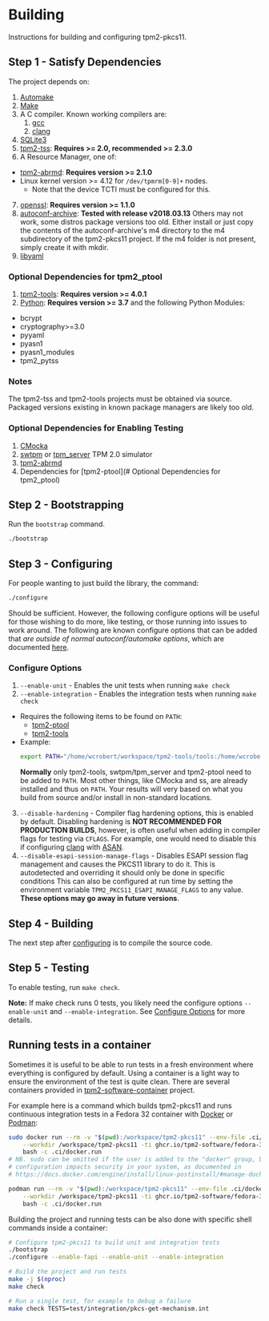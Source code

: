 # Building

Instructions for building and configuring tpm2-pkcs11.

## Step 1 - Satisfy Dependencies

The project depends on:

1. [Automake](https://www.gnu.org/software/automake)
2. [Make](https://www.gnu.org/software/make/)
3. A C compiler. Known working compilers are:
    1. [gcc](https://www.gnu.org/software/gcc/)
    2. [clang](https://clang.llvm.org/)
4. [SQLite3](https://www.sqlite.org/)
5. [tpm2-tss](https://github.com/tpm2-software/tpm2-tss): **Requires >= 2.0, recommended >= 2.3.0**
6. A Resource Manager, one of:
  - [tpm2-abrmd](https://github.com/tpm2-software/tpm2-abrmd): **Requires version >= 2.1.0**
  - Linux kernel version >= 4.12 for `/dev/tpmrm[0-9]+` nodes.
    - Note that the device TCTI must be configured for this.
7. [openssl](https://www.openssl.org/): **Requires version >= 1.1.0**
8. [autoconf-archive](https://github.com/autoconf-archive/autoconf-archive): **Tested with release v2018.03.13**
     Others may not work, some distros package versions too old. Either install or just copy the contents of the
     autoconf-archive's m4 directory to the m4 subdirectory of the tpm2-pkcs11 project. If the m4 folder is not
     present, simply create it with mkdir.
9. [libyaml](https://github.com/yaml/libyaml)

### Optional Dependencies for tpm2_ptool
1. [tpm2-tools](https://github.com/tpm2-software/tpm2-tools): **Requires version >= 4.0.1**
2. [Python](https://www.python.org/): **Requires version >= 3.7** and the following Python Modules:
  - bcrypt
  - cryptography>=3.0
  - pyyaml
  - pyasn1
  - pyasn1_modules
  - tpm2_pytss 
### Notes
The tpm2-tss and tpm2-tools projects must be obtained via source. Packaged versions existing
in known package managers are likely too old.

### Optional Dependencies for Enabling Testing
1. [CMocka](https://cmocka.org/)
2. [swtpm](https://github.com/stefanberger/swtpm) or
   [tpm_server](https://sourceforge.net/projects/ibmswtpm2/) TPM 2.0 simulator
3. [tpm2-abrmd](https://github.com/tpm2-software/tpm2-abrmd)
4. Dependencies for [tpm2-ptool](# Optional Dependencies for tpm2_ptool)

## Step 2 - Bootstrapping

Run the `bootstrap` command.

```sh
./bootstrap
```

## Step 3 - Configuring

For people wanting to just build the library, the command:
```sh
./configure
```

Should be sufficient. However, the following configure options will be useful for those wishing to do more, like
testing, or those running into issues to work around. The following are known configure options that can be added
that *are outside of normal autoconf/automake options*, which are documented [here](https://sourceware.org/autobook/autobook/autobook_14.html).

### Configure Options
1. `--enable-unit` - Enables the unit tests when running `make check`
2. `--enable-integration` - Enables the integration tests when running `make check`
  * Requires the following items to be found on `PATH`:
    * [tpm2-ptool](../tools/tpm2_ptool.py)
    * [tpm2-tools](#step-1---satisfy-dependencies)
  * Example:
    ```sh
    export PATH="/home/wcrobert/workspace/tpm2-tools/tools:/home/wcrobert/workspace/tpm2-pkcs11/tools:$HOME/workspace/ibmtpm974/src:$PATH"
    ```
    **Normally** only tpm2-tools, swtpm/tpm_server and tpm2-ptool need to be added to `PATH`. Most other things, like CMocka and ss, are already
    installed and thus on `PATH`. Your results will very based on what you build from source and/or install in non-standard locations.
3. `--disable-hardening` - Compiler flag hardening options, this is enabled by default. Disabling hardening is **NOT RECOMMENDED FOR PRODUCTION BUILDS**,
      however, is often useful when adding in compiler flags for testing via `CFLAGS`. For example, one would need to disable this if configuring
      [clang](#step-1---satisfy-dependencies) with [ASAN](https://clang.llvm.org/docs/AddressSanitizer.html).
4. `--disable-esapi-session-manage-flags` - Disables ESAPI session flag management and causes the PKCS11 library to do it. This is autodetected and
      overriding it should only be done in specific conditions
      This can also be configured at run time by setting the environment variable `TPM2_PKCS11_ESAPI_MANAGE_FLAGS` to any value.
      **These options may go away in future versions**.

## Step 4 - Building

The next step after [configuring](#step-3---configuring) is to compile the source code.

## Step 5 - Testing

To enable testing, run `make check`.

**Note:** If make check runs 0 tests, you likely need the configure options `--enable-unit` and `--enable-integration`. See [Configure Options](#configure-options)
for more details.

## Running tests in a container

Sometimes it is useful to be able to run tests in a fresh environment where everything is configured by default.
Using a container is a light way to ensure the environment of the test is quite clean.
There are several containers provided in [tpm2-software-container](https://github.com/tpm2-software/tpm2-software-container) project.

For example here is a command which builds tpm2-pkcs11 and runs continuous integration tests in a Fedora 32 container with [Docker](https://www.docker.com/) or [Podman](https://podman.io/):

```sh
sudo docker run --rm -v "$(pwd):/workspace/tpm2-pkcs11" --env-file .ci/docker.env \
    --workdir /workspace/tpm2-pkcs11 -ti ghcr.io/tpm2-software/fedora-32 \
    bash -c .ci/docker.run
# NB. sudo can be omitted if the user is added to the "docker" group, but this
# configuration impacts security in your system, as documented in
# https://docs.docker.com/engine/install/linux-postinstall/#manage-docker-as-a-non-root-user

podman run --rm -v "$(pwd):/workspace/tpm2-pkcs11" --env-file .ci/docker.env \
    --workdir /workspace/tpm2-pkcs11 -ti ghcr.io/tpm2-software/fedora-32 \
    bash -c .ci/docker.run
```

Building the project and running tests can be also done with specific shell commands inside a container:

```sh
# Configure tpm2-pkcs11 to build unit and integration tests
./bootstrap
./configure --enable-fapi --enable-unit --enable-integration

# Build the project and run tests
make -j $(nproc)
make check

# Run a single test, for example to debug a failure
make check TESTS=test/integration/pkcs-get-mechanism.int
```
